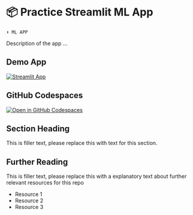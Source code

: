 # 📦 Practice Streamlit ML App
```
⬆️ ML APP
```

Description of the app ...

## Demo App

[![Streamlit App](https://static.streamlit.io/badges/streamlit_badge_black_white.svg)](https://Streamlit_ML_practice.streamlit.app/)

## GitHub Codespaces

[![Open in GitHub Codespaces](https://github.com/codespaces/badge.svg)](https://codespaces.new/streamlit/app-starter-kit?quickstart=1)

## Section Heading

This is filler text, please replace this with text for this section.

## Further Reading

This is filler text, please replace this with a explanatory text about further relevant resources for this repo
- Resource 1
- Resource 2
- Resource 3

